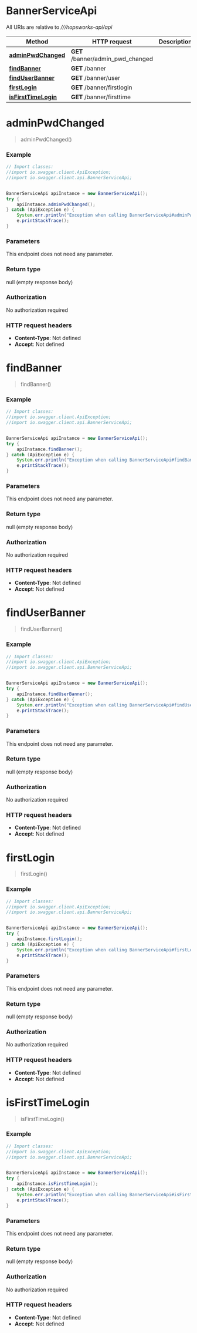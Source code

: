 # BannerServiceApi

All URIs are relative to *///hopsworks-api/api*

Method | HTTP request | Description
------------- | ------------- | -------------
[**adminPwdChanged**](BannerServiceApi.md#adminPwdChanged) | **GET** /banner/admin_pwd_changed | 
[**findBanner**](BannerServiceApi.md#findBanner) | **GET** /banner | 
[**findUserBanner**](BannerServiceApi.md#findUserBanner) | **GET** /banner/user | 
[**firstLogin**](BannerServiceApi.md#firstLogin) | **GET** /banner/firstlogin | 
[**isFirstTimeLogin**](BannerServiceApi.md#isFirstTimeLogin) | **GET** /banner/firsttime | 

<a name="adminPwdChanged"></a>
# **adminPwdChanged**
> adminPwdChanged()



### Example
```java
// Import classes:
//import io.swagger.client.ApiException;
//import io.swagger.client.api.BannerServiceApi;


BannerServiceApi apiInstance = new BannerServiceApi();
try {
    apiInstance.adminPwdChanged();
} catch (ApiException e) {
    System.err.println("Exception when calling BannerServiceApi#adminPwdChanged");
    e.printStackTrace();
}
```

### Parameters
This endpoint does not need any parameter.

### Return type

null (empty response body)

### Authorization

No authorization required

### HTTP request headers

 - **Content-Type**: Not defined
 - **Accept**: Not defined

<a name="findBanner"></a>
# **findBanner**
> findBanner()



### Example
```java
// Import classes:
//import io.swagger.client.ApiException;
//import io.swagger.client.api.BannerServiceApi;


BannerServiceApi apiInstance = new BannerServiceApi();
try {
    apiInstance.findBanner();
} catch (ApiException e) {
    System.err.println("Exception when calling BannerServiceApi#findBanner");
    e.printStackTrace();
}
```

### Parameters
This endpoint does not need any parameter.

### Return type

null (empty response body)

### Authorization

No authorization required

### HTTP request headers

 - **Content-Type**: Not defined
 - **Accept**: Not defined

<a name="findUserBanner"></a>
# **findUserBanner**
> findUserBanner()



### Example
```java
// Import classes:
//import io.swagger.client.ApiException;
//import io.swagger.client.api.BannerServiceApi;


BannerServiceApi apiInstance = new BannerServiceApi();
try {
    apiInstance.findUserBanner();
} catch (ApiException e) {
    System.err.println("Exception when calling BannerServiceApi#findUserBanner");
    e.printStackTrace();
}
```

### Parameters
This endpoint does not need any parameter.

### Return type

null (empty response body)

### Authorization

No authorization required

### HTTP request headers

 - **Content-Type**: Not defined
 - **Accept**: Not defined

<a name="firstLogin"></a>
# **firstLogin**
> firstLogin()



### Example
```java
// Import classes:
//import io.swagger.client.ApiException;
//import io.swagger.client.api.BannerServiceApi;


BannerServiceApi apiInstance = new BannerServiceApi();
try {
    apiInstance.firstLogin();
} catch (ApiException e) {
    System.err.println("Exception when calling BannerServiceApi#firstLogin");
    e.printStackTrace();
}
```

### Parameters
This endpoint does not need any parameter.

### Return type

null (empty response body)

### Authorization

No authorization required

### HTTP request headers

 - **Content-Type**: Not defined
 - **Accept**: Not defined

<a name="isFirstTimeLogin"></a>
# **isFirstTimeLogin**
> isFirstTimeLogin()



### Example
```java
// Import classes:
//import io.swagger.client.ApiException;
//import io.swagger.client.api.BannerServiceApi;


BannerServiceApi apiInstance = new BannerServiceApi();
try {
    apiInstance.isFirstTimeLogin();
} catch (ApiException e) {
    System.err.println("Exception when calling BannerServiceApi#isFirstTimeLogin");
    e.printStackTrace();
}
```

### Parameters
This endpoint does not need any parameter.

### Return type

null (empty response body)

### Authorization

No authorization required

### HTTP request headers

 - **Content-Type**: Not defined
 - **Accept**: Not defined

